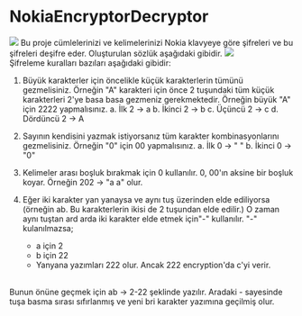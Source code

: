 # NokiaEncryptorDecryptor
<img src="https://n11scdn.akamaized.net/a1/450/elektronik/diger-yedek-parca/nokia-6020-a-kalite-tus-takimi-bas-konuslu-nokia-telefon-icin__1031264186966757.jpg">
Bu proje cümlelerinizi ve kelimelerinizi Nokia klavyeye göre şifreleri ve bu şifreleri deşifre eder. Oluşturulan sözlük aşağıdaki gibidir.
<img src="https://i.ibb.co/TPZQGqF/Nokia-Dict.png">
<br>
Şifreleme kuralları bazıları aşağıdaki gibidir:

1. Büyük karakterler için öncelikle küçük karakterlerin tümünü gezmelisiniz. Örneğin "A" karakteri için önce 2 tuşundaki tüm küçük karakterleri 2'ye basa basa gezmeniz gerekmektedir. Örneğin büyük "A" için 2222 yapmalısınız. 
  a. İlk 2 -> a
  b. İkinci 2 -> b
  c. Üçüncü 2 -> c
  d. Dördüncü 2 -> A
  
 2. Sayının kendisini yazmak istiyorsanız tüm karakter kombinasyonlarını gezmelisiniz. Örneğin "0" için 00 yapmalısınız.
  a. İlk 0 -> " "
  b. İkinci 0 -> "0"
  
 3. Kelimeler arası boşluk bırakmak için 0 kullanılır. 0, 00'ın aksine bir boşluk koyar. Örneğin 202 -> "a a" olur.
 
 4. Eğer iki karakter yan yanaysa ve aynı tuş üzerinden elde ediliyorsa (örneğin ab. Bu karakterlerin ikisi de 2 tuşundan elde edilir.) O zaman aynı tuştan ard arda iki karakter elde etmek için"-" kullanılır. "-" kulanılmazsa; 
    * a için 2
    * b için 22
    * Yanyana yazımları 222 olur. Ancak 222 encryption'da c'yi verir. 
    <br><br>
    <p>
Bunun önüne geçmek için ab -> 2-22 şeklinde yazılır. Aradaki - sayesinde tuşa basma sırası sıfırlanmış ve yeni bri karakter yazımına geçilmiş olur.
  </p>
